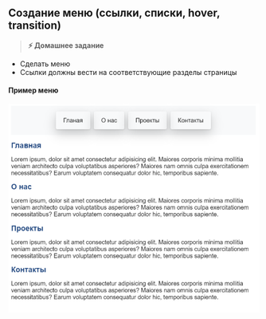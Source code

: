 
## Создание меню (ссылки, списки, hover, transition)

> **⚡️ Домашнее задание**

- Сделать меню
- Ссылки должны вести на соответствующие разделы страницы

#### Пример меню
<img src="./img/img1.png" />

